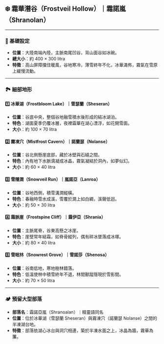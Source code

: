 
## ❄️ 霜華潛谷（Frostveil Hollow）｜霜諾嵐（Shranolan）

---

### 📍 基礎設定
- **位置**：大陸南端內陸，主脈南尾凹谷，背山面谷如冰碗。
- **總大小**：約 400 × 300 litra
- **特徵**：高山屏障擋住暖風，谷地寒冷，薄雪終年不化，冰華滿佈，霧氣在雪原上緩慢流動。

---

### 🏞️ 細部地形

#### 1️⃣ 冰華湖（Frostbloom Lake）｜雪瑟蘭（Sheseran）
- **位置**：谷底中央，整個谷地融雪積水後形成的結冰湖泊。
- **特色**：湖面夏季仍覆冰層，夜裡霜華在湖心漂浮，如花開雪面。
- **大小**：約 100 × 70 litra

#### 2️⃣ 霧凍穴（Mistfrost Cavern）｜諾蘭瑟（Nolanse）
- **位置**：谷北側懸崖底部，藏於冰壁與石縫之間。
- **特色**：內有地下水脈滴凝成冰晶，霧氣凝結於洞內，如夢似幻。
- **大小**：約 60 × 40 litra

#### 3️⃣ 雪隱澗（Snowveil Run）｜嵐諾亞（Lanroa）
- **位置**：谷地西側，積雪溝澗縱橫。
- **特色**：春融時雪水成溪，雪覆於澗上如白綢，溪聲低迴。
- **大小**：約 50 × 30 litra

#### 4️⃣ 霜脈崖（Frostspine Cliff）｜霜伊亞（Shrania）
- **位置**：主脈尾脊，谷東高懸之冰崖。
- **特色**：崖壁常年結霜，如脊骨縱列，偶有碎冰墜落成冰塚。
- **大小**：約 80 × 40 litra

#### 5️⃣ 雪眠林（Snowrest Grove）｜雪諾莎（Shenosa）
- **位置**：谷南低地，寒地樹林錯落。
- **特色**：低溫使林中積雪終年不退，林間獸蹤隱現於雪影間。
- **大小**：約 70 × 50 litra

---

### 🏕️ 預留大型部落
- **部落名**：霜諾亞嵐（Shranoalan）｜精靈語同名
- **位置**：位於冰華湖（雪瑟蘭 Sheseran）與霧凍穴（諾蘭瑟 Nolanse）之間的半凍湖台地。
- **特徵**：部落依湖心冰台與洞穴相連，築於半凍水面之上，冰晶為牆，霧華為簾。
